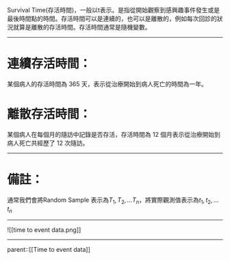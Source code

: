 Survival Time(存活時間)，一般以t表示。是指從開始觀察到感興趣事件發生或是最後時間點的時間。存活時間可以是連續的，也可以是離散的，例如每次回診的狀況就算是離散的存活時間。存活時間通常是隨機變數。
- - -
# 連續存活時間：
某個病人的存活時間為 365 天，表示從治療開始到病人死亡的時間為一年。

# 離散存活時間：
某個病人在每個月的隨訪中記錄是否存活，存活時間為 12 個月表示從治療開始到病人死亡共經歷了 12 次隨訪。
- - -
# 備註：
通常我們會將Random Sample 表示為$T_1,T_2,\ldots T_n$，將實際觀測值表示為$t_1,t_2,\ldots t_n$
- - -
![[time to event data.png]]
- - -
parent::[[Time to event data]]